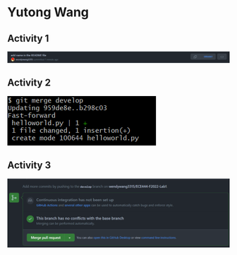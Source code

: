 # Yutong Wang
## Activity 1
![](images/Activity1.png)
## Activity 2
![](images/Activity2.png)
## Activity 3
![](images/Activity3.png)